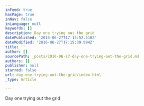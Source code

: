 ```yaml
---
inFeed: true
hasPage: true
inNav: false
inLanguage: null
keywords: []
description: Day one trying out the grid
datePublished: '2016-06-27T17:15:52.510Z'
dateModified: '2016-06-27T17:15:39.994Z'
title: ''
author: []
sourcePath: _posts/2016-06-27-day-one-trying-out-the-grid.md
authors: []
publisher: null
starred: false
url: day-one-trying-out-the-grid/index.html
_type: Article

---
```

Day one trying out the grid
